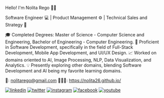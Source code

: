 Hello! I'm Nolita Rego 👩🏻

Software Engineer 💻 | Product Management ⚙️ | Technical Sales and Strategy 📝

🎓 Completed Degrees: Master of Science - Computer Science and Engineering, Bachelor of Engineering - Computer Engineering.
📲 Proficient in Software Development, specifically in the field of Full-Stack Development, Mobile App Development, and UI/UX Design.
📈 Worked on domains oriented to AI, Image Processing, NLP, Data Visualization, and Analytics.
💡 Presently exploring other domains, blending Software Development and AI being my favorite learning domains.

📩: nolitarego@gmail.com
👩🏻‍💻: https://nolita26.github.io/

[1]: https://www.linkedin.com/in/nolitarego/
[2]: https://twitter.com/nolitarego
[3]: https://www.instagram.com/nolitarego/
[4]: https://www.facebook.com/nolita.rego.26
[5]: https://www.youtube.com/@TheRegoSisters

 [![linkedin](https://img.icons8.com/fluent/48/000000/linkedin.png)][1]
 [![twitter](https://img.icons8.com/fluent/48/000000/twitter.png)][2]
 [![instagram](https://img.icons8.com/fluent/48/000000/instagram-new.png)][3]
 [![facebook](https://img.icons8.com/fluent/48/000000/facebook-new.png)][4]
 [![youtube](https://img.icons8.com/fluent/48/000000/youtube.png)][5]
